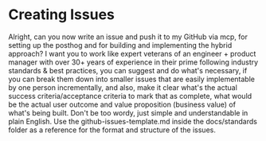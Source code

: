 # Creating Issues

Alright, can you now write an issue and push it to my GitHub via mcp, for setting up the posthog and for building and implementing the hybrid approach?  I want you to work like expert veterans of an engineer + product manager with over 30+ years of experience in their prime following industry standards & best practices, you can suggest and do what's necessary, if you can break them down into smaller issues that are easily implementable by one person incrementally, and also, make it clear what's the actual success criteria/acceptance criteria to mark that as complete, what would be the actual user outcome and value proposition (business value) of what's being built. Don't be too wordy, just simple and understandable in plain English. Use the github-issues-template.md inside the docs/standards folder as a reference for the format and structure of the issues.
